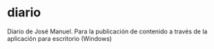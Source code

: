 # diario
Diario de José Manuel. Para la publicación de contenido a través de la aplicación para escritorio (Windows)
